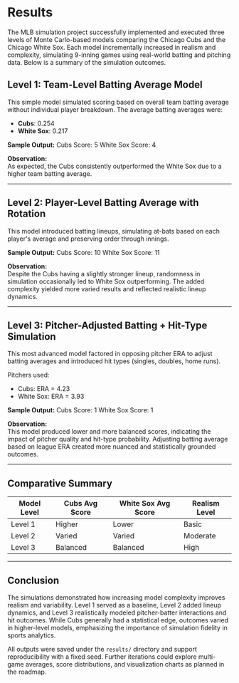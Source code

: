 # Results

The MLB simulation project successfully implemented and executed three levels of Monte Carlo-based models comparing the Chicago Cubs and the Chicago White Sox. Each model incrementally increased in realism and complexity, simulating 9-inning games using real-world batting and pitching data. Below is a summary of the simulation outcomes.

## Level 1: Team-Level Batting Average Model

This simple model simulated scoring based on overall team batting average without individual player breakdown. The average batting averages were:

- **Cubs**: 0.254  
- **White Sox**: 0.217

**Sample Output:** 
Cubs Score: 5
White Sox Score: 4


**Observation:**  
As expected, the Cubs consistently outperformed the White Sox due to a higher team batting average.

---

## Level 2: Player-Level Batting Average with Rotation

This model introduced batting lineups, simulating at-bats based on each player's average and preserving order through innings.

**Sample Output:**
Cubs Score: 10
White Sox Score: 11


**Observation:**  
Despite the Cubs having a slightly stronger lineup, randomness in simulation occasionally led to White Sox outperforming. The added complexity yielded more varied results and reflected realistic lineup dynamics.

---

## Level 3: Pitcher-Adjusted Batting + Hit-Type Simulation

This most advanced model factored in opposing pitcher ERA to adjust batting averages and introduced hit types (singles, doubles, home runs).

Pitchers used:
- Cubs: ERA = 4.23
- White Sox: ERA = 3.93

**Sample Output:**
Cubs Score: 1
White Sox Score: 1


**Observation:**  
This model produced lower and more balanced scores, indicating the impact of pitcher quality and hit-type probability. Adjusting batting average based on league ERA created more nuanced and statistically grounded outcomes.

---

## Comparative Summary

| Model Level | Cubs Avg Score | White Sox Avg Score | Realism Level |
|-------------|----------------|---------------------|----------------|
| Level 1     | Higher          | Lower               | Basic          |
| Level 2     | Varied          | Varied              | Moderate       |
| Level 3     | Balanced        | Balanced            | High           |

---

## Conclusion

The simulations demonstrated how increasing model complexity improves realism and variability. Level 1 served as a baseline, Level 2 added lineup dynamics, and Level 3 realistically modeled pitcher-batter interactions and hit outcomes. While Cubs generally had a statistical edge, outcomes varied in higher-level models, emphasizing the importance of simulation fidelity in sports analytics.

All outputs were saved under the `results/` directory and support reproducibility with a fixed seed. Further iterations could explore multi-game averages, score distributions, and visualization charts as planned in the roadmap.





